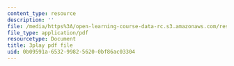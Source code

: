 ```yaml
---
content_type: resource
description: ''
file: /media/https%3A/open-learning-course-data-rc.s3.amazonaws.com/res-6-006-video-demonstrations-in-lasers-and-optics-spring-2008/0b09591a6532998256200bf86ac03304_dBMtJEt6aO8.pdf
file_type: application/pdf
resourcetype: Document
title: 3play pdf file
uid: 0b09591a-6532-9982-5620-0bf86ac03304
---
```

